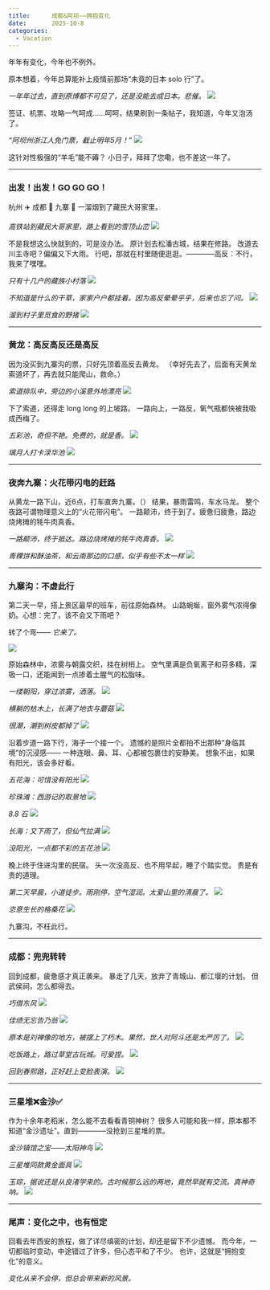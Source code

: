 ```yaml
---
title:      成都&阿坝——拥抱变化
date:       2025-10-8
categories:
  - Vacation
---
```


年年有变化，今年也不例外。

原本想着，今年总算能补上疫情前那场“未竟的日本 solo 行”了。

*一年年过去，直到原博都不可见了，还是没能去成日本。悲催。*
![](/assets/images/sichuan/20251019165037_144_2.jpg)

签证、机票、攻略一气呵成……呵呵，结果刷到一条帖子，我知道，今年又泡汤了。

*“阿坝州浙江人免门票，截止明年5月！”*
![](/assets/images/sichuan/xiaohognshu-image.png)

这针对性极强的“羊毛”能不薅？
小日子，拜拜了您嘞，也不差这一年了。

---

### 出发！出发！GO GO GO！

杭州 ✈️ 成都 🚄 九寨 🚗 一溜烟到了藏民大哥家里。

*高铁站到藏民大哥家里，路上看到的雪顶山峦*
![](/assets/images/sichuan/20251019172029_146_2.jpg)

不是我想这么快就到的，可是没办法。
原计划去松潘古城，结果在修路。
改道去川主寺吧？偏偏又下大雨。
行吧，那就在村里随便逛逛。————高反：不行，我来了嘿嘿。

*只有十几户的藏族小村落*
![](/assets/images/sichuan/20251019172518_148_2.jpg)

*不知道是什么的干草，家家户户都挂着。因为高反晕晕乎乎，后来也忘了问。*
![](/assets/images/sichuan/20251019172600_149_2.jpg)

*溜到村子里觅食的野猪*
![](/assets/images/sichuan/20251019172428_147_2.jpg)

---

### 黄龙：高反高反还是高反

因为没买到九寨沟的票，只好先顶着高反去黄龙。
（幸好先去了，后面有天黄龙索道坏了，再去就只能爬山，救命。）

*索道排队中，旁边的小溪意外地漂亮*
![](/assets/images/sichuan/20251019171644_145_2.jpg)

下了索道，还得走 long long 的上坡路。
一路向上，一路反，氧气瓶都快被我吸成西梅了。

*五彩池，奇但不艳。免费的，就是香。*
![](/assets/images/sichuan/20251019180501_152_2.jpg)

*璃月人打卡渌华池*
![](/assets/images/sichuan/20251019181224_153_2.jpg)

---

### 夜奔九寨：火花带闪电的赶路

从黄龙一路下山，近6点，打车直奔九寨。（）
结果，暴雨雷鸣，车水马龙。
整个夜路可谓物理意义上的“火花带闪电”。
一路颠沛，终于到了。疲惫归疲惫，路边烧烤摊的牦牛肉真香。

*一路颠沛，终于抵达。路边烧烤摊的牦牛肉真香。*
![](/assets/images/sichuan/20251019195618_155_2.jpg)

*青稞饼和酥油茶，和云南那边的口感，似乎有些不太一样*
![](/assets/images/sichuan/20251019195633_156_2.jpg)

---

### 九寨沟：不虚此行

第二天一早，搭上景区最早的班车，前往原始森林。
山路蜿蜒，窗外雾气浓得像奶。心想：完了，该不会又下雨吧？

转了个弯——
*它来了。*

![](/assets/images/sichuan/20251019200729_157_2.jpg)

原始森林中，浓雾与朝露交织，挂在树梢上。
空气里满是负氧离子和芬多精，深吸一口，还能闻到一点掺着土腥气的松脂味。

*一缕朝阳，穿过浓雾，洒落。*
![](/assets/images/sichuan/20251019201613_158_2.jpg)

*横躺的枯木上，长满了地衣与蘑菇*
![](/assets/images/sichuan/20251019201955_162_2.jpg)

*很潮，潮到树皮都掉了*
![](/assets/images/sichuan/20251019201803_160_2.jpg)

沿着步道一路下行，海子一个接一个。
遗憾的是照片全都拍不出那种“身临其境”的沉浸感——
一种连眼、鼻、耳、心都被包裹住的安静美。
想象不出，如果有阳光，该会多好看。

*五花海：可惜没有阳光*
![](/assets/images/sichuan/20251019204334_167_2.jpg)

*珍珠滩：西游记的取景地*
![](/assets/images/sichuan/20251019204030_165_2.jpg)

*8.8 石*
![](/assets/images/sichuan/20251019204144_166_2.jpg)

*长海：又下雨了，但仙气拉满*
![](/assets/images/sichuan/20251019204804_168_2.jpg)

*没阳光，一点都不彩的五花池*
![](/assets/images/sichuan/20251019204935_169_2.jpg)

晚上终于住进沟里的民宿。
头一次没高反、也不用早起，睡了个踏实觉。
贵是有贵的道理。

*第二天早晨，小道徒步。雨刚停，空气湿润。太爱山里的清晨了。*
![](/assets/images/sichuan/20251019205523_170_2.jpg)

*恣意生长的格桑花*
![](/assets/images/sichuan/20251019205633_171_2.jpg)

九寨沟，不枉此行。

---

### 成都：兜兜转转

回到成都，疲惫感才真正袭来。
暴走了几天，放弃了青城山、都江堰的计划。
但武侯祠，怎么都得去。

*巧借东风*
![](/assets/images/sichuan/20251019210631_174_2.jpg)

*佳绩无忘告乃翁*
![](/assets/images/sichuan/20251019210612_173_2.jpg)

*原本是刘禅像的地方，被摆上了朽木。果然，世人对阿斗还是太严厉了。*
![](/assets/images/sichuan/20251019211441_177_2.jpg)

*吃饭路上，路过草堂古玩城。可爱捏。*
![](/assets/images/sichuan/20251019210338_172_2.jpg)

*回到春熙路，正好赶上变脸表演。*
![](/assets/images/sichuan/20251019210844_176_2.jpg)

---

### 三星堆❌金沙✅

作为十余年老稻米，怎么能不去看看青铜神树？
很多人可能和我一样，原本都不知道“金沙遗址”。直到————没抢到三星堆的票。

*金沙镇馆之宝——太阳神鸟*
![](/assets/images/sichuan/20251019211755_179_2.jpg)

*三星堆同款黄金面具*
![](/assets/images/sichuan/20251019212049_181_2.jpg)

*玉琮，据说还是从良渚学来的。古时候那么远的两地，竟然早就有交流。真神奇呐。*
![](/assets/images/sichuan/20251019211951_180_2.jpg)

---

### 尾声：变化之中，也有恒定

回看去年西安的旅程，做了详尽缜密的计划，却还是留下不少遗憾。
而今年，一切都临时变动，中途错过了许多，但心态平和了不少。
也许，这就是“拥抱变化”的意义。

*变化从来不会停，但总会带来新的风景。*
